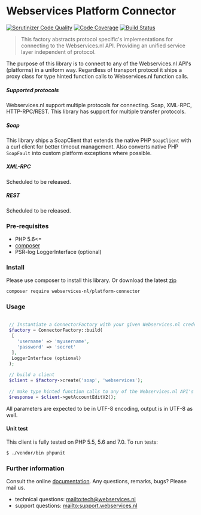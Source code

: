 # Webservices Platform Connector

[![Scrutinizer Code Quality](https://scrutinizer-ci.com/g/webservices-nl/platform-connector/badges/quality-score.png?b=master)](https://scrutinizer-ci.com/g/webservices-nl/platform-connector/?branch=master)
[![Code Coverage](https://scrutinizer-ci.com/g/webservices-nl/platform-connector/badges/coverage.png?b=master)](https://scrutinizer-ci.com/g/webservices-nl/platform-connector/?branch=master)
[![Build Status](https://travis-ci.org/webservices-nl/platform-connector.svg?branch=master)](https://travis-ci.org/webservices-nl/platform-connector)

>This factory abstracts protocol specific's implementations for connecting to the Webservices.nl API. Providing an unified service layer independent of protocol.


The purpose of this library is to connect to any of the Webservices.nl API's (platforms) in a uniform way. 
Regardless of transport protocol it ships a proxy class for type hinted function calls to Webservices.nl function calls. 

##### Supported protocols
Webservices.nl support multiple protocols for connecting. Soap, XML-RPC, HTTP-RPC/REST. This library has support for multiple transfer protocols. 

##### Soap
This library ships a SoapClient that extends the native PHP ```SoapClient``` with a curl client for better timeout management. Also converts native PHP ```SoapFault``` into custom platform exceptions where possible.

##### XML-RPC
Scheduled to be released.

##### REST
Scheduled to be released.

### Pre-requisites
- PHP 5.6<=
- [composer](https://getcomposer.org)
- PSR-log LoggerInterface (optional) 

### Install
Please use composer to install this library. Or download the latest [zip](https://github.com/webservices-nl/platform-connector/archive/master.zip)

```bash 
composer require webservices-nl/platform-connector
```

### Usage

```php
 
 // Instantiate a ConnectorFactory with your given Webservices.nl credentials.
 $factory = ConnectorFactory::build(
  [
    'username' => 'myusername',
    'password' => 'secret'
  ],
  LoggerInterface (optional)
 );
 
 // build a client
 $client = $factory->create('soap', 'webservices');
 
 // make type hinted function calls to any of the Webservices.nl API's
 $response = $client->getAccountEditV2();
```

All parameters are expected to be in UTF-8 encoding, output is in UTF-8 as well.

#### Unit test
This client is fully tested on PHP 5.5, 5.6 and 7.0. To run tests:

```bash
$ ./vendor/bin phpunit
```

### Further information
Consult the online [documentation](https://ws1.webservices.nl/documentation). Any questions, remarks, bugs? Please mail us.
- technical questions: <mailto:tech@webservices.nl>
- support questions: <mailto:support.webservices.nl>
